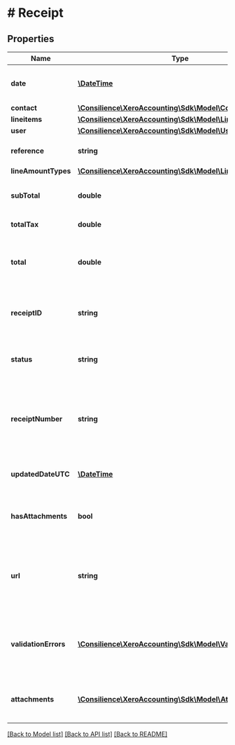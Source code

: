 # # Receipt

## Properties

Name | Type | Description | Notes
------------ | ------------- | ------------- | -------------
**date** | [**\DateTime**](\DateTime.md) | Date of receipt – YYYY-MM-DD | 
**contact** | [**\Consilience\XeroAccounting\Sdk\Model\Contact**](Contact.md) |  | 
**lineitems** | [**\Consilience\XeroAccounting\Sdk\Model\LineItem[]**](LineItem.md) |  | 
**user** | [**\Consilience\XeroAccounting\Sdk\Model\User**](User.md) |  | 
**reference** | **string** | Additional reference number | [optional] 
**lineAmountTypes** | [**\Consilience\XeroAccounting\Sdk\Model\LineAmountTypes**](LineAmountTypes.md) |  | [optional] 
**subTotal** | **double** | Total of receipt excluding taxes | [optional] 
**totalTax** | **double** | Total tax on receipt | [optional] 
**total** | **double** | Total of receipt tax inclusive (i.e. SubTotal + TotalTax) | [optional] 
**receiptID** | **string** | Xero generated unique identifier for receipt | [optional] 
**status** | **string** | Current status of receipt – see status types | [optional] 
**receiptNumber** | **string** | Xero generated sequence number for receipt in current claim for a given user | [optional] 
**updatedDateUTC** | [**\DateTime**](\DateTime.md) | Last modified date UTC format | [optional] 
**hasAttachments** | **bool** | boolean to indicate if a receipt has an attachment | [optional] 
**url** | **string** | URL link to a source document – shown as “Go to [appName]” in the Xero app | [optional] 
**validationErrors** | [**\Consilience\XeroAccounting\Sdk\Model\ValidationError[]**](ValidationError.md) | Displays array of validation error messages from the API | [optional] 
**attachments** | [**\Consilience\XeroAccounting\Sdk\Model\Attachment[]**](Attachment.md) | Displays array of attachments from the API | [optional] 

[[Back to Model list]](../../README.md#documentation-for-models) [[Back to API list]](../../README.md#documentation-for-api-endpoints) [[Back to README]](../../README.md)


